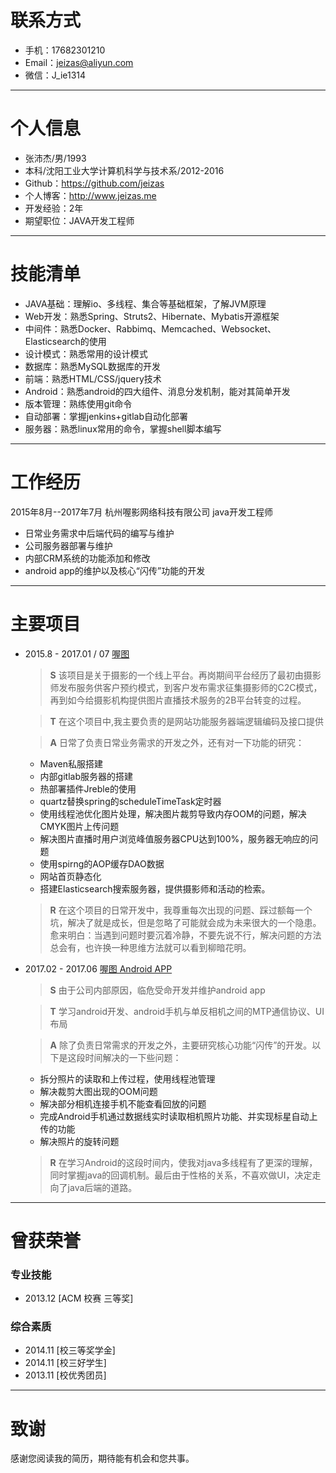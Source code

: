 # 联系方式
* 手机：17682301210
* Email：jeizas@aliyun.com
* 微信：J_ie1314

---

# 个人信息
* 张沛杰/男/1993
* 本科/沈阳工业大学计算机科学与技术系/2012-2016
* Github：<https://github.com/jeizas>
* 个人博客：<http://www.jeizas.me>
* 开发经验：2年
* 期望职位：JAVA开发工程师

---

# 技能清单
* JAVA基础：理解io、多线程、集合等基础框架，了解JVM原理 
* Web开发：熟悉Spring、Struts2、Hibernate、Mybatis开源框架
* 中间件：熟悉Docker、Rabbimq、Memcached、Websocket、Elasticsearch的使用
* 设计模式：熟悉常用的设计模式
* 数据库：熟悉MySQL数据库的开发
* 前端：熟悉HTML/CSS/jquery技术
* Android：熟悉android的四大组件、消息分发机制，能对其简单开发
* 版本管理：熟练使用git命令
* 自动部署：掌握jenkins+gitlab自动化部署
* 服务器：熟悉linux常用的命令，掌握shell脚本编写

---
# 工作经历

2015年8月--2017年7月 杭州喔影网络科技有限公司 java开发工程师

- 日常业务需求中后端代码的编写与维护
- 公司服务器部署与维护
- 内部CRM系统的功能添加和修改
- android app的维护以及核心“闪传”功能的开发

---
# 主要项目
* 2015.8 - 2017.01 / 07 [喔图](http://www.alltuu.com)

	> **S** 该项目是关于摄影的一个线上平台。再岗期间平台经历了最初由摄影师发布服务供客户预约模式，到客户发布需求征集摄影师的C2C模式，再到如今给摄影机构提供图片直播技术服务的2B平台转变的过程。
	    
	> **T** 在这个项目中,我主要负责的是网站功能服务器端逻辑编码及接口提供
	
	> **A** 日常了负责日常业务需求的开发之外，还有对一下功能的研究：
	* Maven私服搭建
	* 内部gitlab服务器的搭建
	* 热部署插件Jreble的使用
	* quartz替换spring的scheduleTimeTask定时器
	* 使用线程池优化图片处理，解决图片裁剪导致内存OOM的问题，解决CMYK图片上传问题
	* 解决图片直播时用户浏览峰值服务器CPU达到100%，服务器无响应的问题
	* 使用spirng的AOP缓存DAO数据
	* 网站首页静态化
	* 搭建Elasticsearch搜索服务器，提供摄影师和活动的检索。
	   
	> **R** 在这个项目的日常开发中，我尊重每次出现的问题、踩过额每一个坑，解决了就是成长，但是忽略了可能就会成为未来很大的一个隐患。愈来明白：当遇到问题时要沉着冷静，不要先说不行，解决问题的方法总会有，也许换一种思维方法就可以看到柳暗花明。

* 2017.02 - 2017.06 [喔图 Android APP](http://a.app.qq.com/o/simple.jsp?pkgname=com.alltuu.android)

	> **S** 由于公司内部原因，临危受命开发并维护android app

	> **T** 学习android开发、android手机与单反相机之间的MTP通信协议、UI布局

	> **A** 除了负责日常需求的开发之外，主要研究核心功能“闪传”的开发。以下是这段时间解决的一下些问题：
	
	* 拆分照片的读取和上传过程，使用线程池管理
	* 解决裁剪大图出现的OOM问题
	* 解决部分相机连接手机不能查看回放的问题
	* 完成Android手机通过数据线实时读取相机照片功能、并实现标星自动上传的功能
	* 解决照片的旋转问题

	> **R** 在学习Android的这段时间内，使我对java多线程有了更深的理解，同时掌握java的回调机制。最后由于性格的关系，不喜欢做UI，决定走向了java后端的道路。

---

# 曾获荣誉
### 专业技能
* 2013.12   [ACM 校赛 三等奖]

### 综合素质
* 2014.11 [校三等奖学金] 
* 2014.11 [校三好学生]
* 2013.11 [校优秀团员]

---

# 致谢
感谢您阅读我的简历，期待能有机会和您共事。
